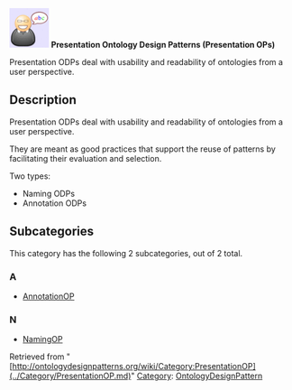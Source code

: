 [![](../images/thumb/6/6f/Definition.gif/70px-Definition.gif)](../Image/Definition.gif.md "Definition.gif")
__Presentation Ontology Design Patterns (Presentation OPs)__

Presentation ODPs deal with usability and readability of ontologies from a user perspective. 


  



  




##   Description


Presentation ODPs deal with usability and readability of ontologies from a user perspective. 


They are meant as good practices that support the reuse of patterns by facilitating their evaluation and selection. 


Two types:



* Naming ODPs
* Annotation ODPs




## Subcategories


This category has the following 2 subcategories, out of 2 total.


### A


* [AnnotationOP](../Category/AnnotationOP.md "Category:AnnotationOP")

### N


* [NamingOP](../Category/NamingOP.md "Category:NamingOP")



Retrieved from "[http://ontologydesignpatterns.org/wiki/Category:PresentationOP](../Category/PresentationOP.md)"
 [Category](http://ontologydesignpatterns.org/wiki/Special:Categories "Special:Categories"): [OntologyDesignPattern](../Category/OntologyDesignPattern.md "Category:OntologyDesignPattern")
